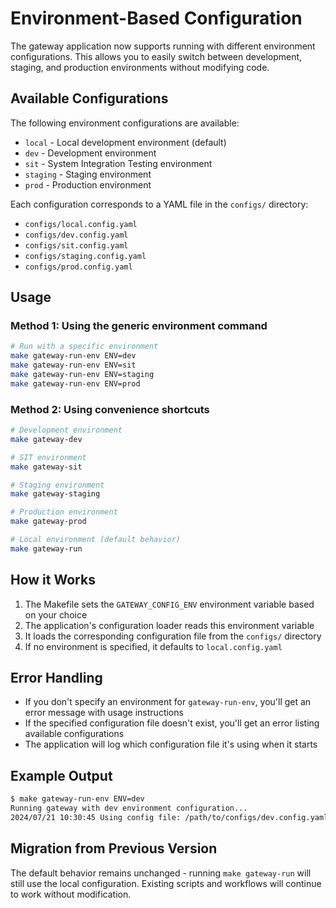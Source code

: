 # Environment-Based Configuration

The gateway application now supports running with different environment configurations. This allows you to easily switch between development, staging, and production environments without modifying code.

## Available Configurations

The following environment configurations are available:
- `local` - Local development environment (default)
- `dev` - Development environment
- `sit` - System Integration Testing environment
- `staging` - Staging environment
- `prod` - Production environment

Each configuration corresponds to a YAML file in the `configs/` directory:
- `configs/local.config.yaml`
- `configs/dev.config.yaml`
- `configs/sit.config.yaml`
- `configs/staging.config.yaml`
- `configs/prod.config.yaml`

## Usage

### Method 1: Using the generic environment command

```bash
# Run with a specific environment
make gateway-run-env ENV=dev
make gateway-run-env ENV=sit
make gateway-run-env ENV=staging
make gateway-run-env ENV=prod
```

### Method 2: Using convenience shortcuts

```bash
# Development environment
make gateway-dev

# SIT environment
make gateway-sit

# Staging environment
make gateway-staging

# Production environment
make gateway-prod

# Local environment (default behavior)
make gateway-run
```

## How it Works

1. The Makefile sets the `GATEWAY_CONFIG_ENV` environment variable based on your choice
2. The application's configuration loader reads this environment variable
3. It loads the corresponding configuration file from the `configs/` directory
4. If no environment is specified, it defaults to `local.config.yaml`

## Error Handling

- If you don't specify an environment for `gateway-run-env`, you'll get an error message with usage instructions
- If the specified configuration file doesn't exist, you'll get an error listing available configurations
- The application will log which configuration file it's using when it starts

## Example Output

```bash
$ make gateway-run-env ENV=dev
Running gateway with dev environment configuration...
2024/07/21 10:30:45 Using config file: /path/to/configs/dev.config.yaml (environment: dev)
```

## Migration from Previous Version

The default behavior remains unchanged - running `make gateway-run` will still use the local configuration. Existing scripts and workflows will continue to work without modification.
